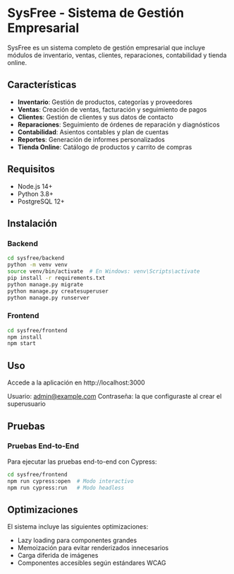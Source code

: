 # SysFree - Sistema de Gestión Empresarial

SysFree es un sistema completo de gestión empresarial que incluye módulos de inventario, ventas, clientes, reparaciones, contabilidad y tienda online.

## Características

- **Inventario**: Gestión de productos, categorías y proveedores
- **Ventas**: Creación de ventas, facturación y seguimiento de pagos
- **Clientes**: Gestión de clientes y sus datos de contacto
- **Reparaciones**: Seguimiento de órdenes de reparación y diagnósticos
- **Contabilidad**: Asientos contables y plan de cuentas
- **Reportes**: Generación de informes personalizados
- **Tienda Online**: Catálogo de productos y carrito de compras

## Requisitos

- Node.js 14+
- Python 3.8+
- PostgreSQL 12+

## Instalación

### Backend

```bash
cd sysfree/backend
python -m venv venv
source venv/bin/activate  # En Windows: venv\Scripts\activate
pip install -r requirements.txt
python manage.py migrate
python manage.py createsuperuser
python manage.py runserver
```

### Frontend

```bash
cd sysfree/frontend
npm install
npm start
```

## Uso

Accede a la aplicación en http://localhost:3000

Usuario: admin@example.com
Contraseña: la que configuraste al crear el superusuario

## Pruebas

### Pruebas End-to-End

Para ejecutar las pruebas end-to-end con Cypress:

```bash
cd sysfree/frontend
npm run cypress:open  # Modo interactivo
npm run cypress:run   # Modo headless
```

## Optimizaciones

El sistema incluye las siguientes optimizaciones:

- Lazy loading para componentes grandes
- Memoización para evitar renderizados innecesarios
- Carga diferida de imágenes
- Componentes accesibles según estándares WCAG